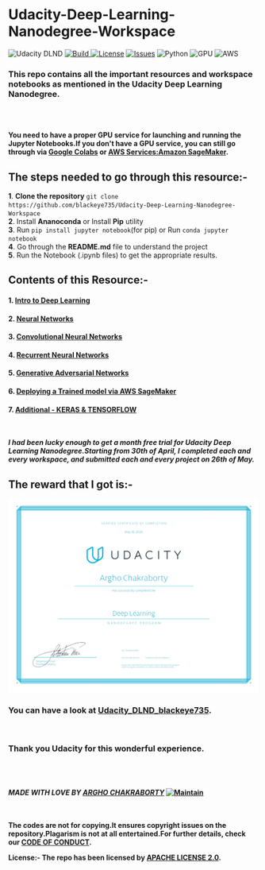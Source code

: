 # Udacity-Deep-Learning-Nanodegree-Workspace

![Udacity DLND](https://img.shields.io/badge/UDACITY-DLND-blue)  [![Build](https://img.shields.io/badge/build-passing-green) ![License](https://img.shields.io/badge/LICENSE-APACHE%202.0-red)](https://github.com/blackeye735/Udacity-Deep-Learning-Nanodegree-Workspace/blob/master/LICENSE) [![Issues](https://img.shields.io/bitbucket/issues-raw/blackeye735/Udacity-Deep-Learning-Nanodegree-Workspace)](https://github.com/blackeye735/Udacity-Deep-Learning-Nanodegree-Workspace/issues) ![Python](https://img.shields.io/badge/Language-PYTHON%203.6-yellow) ![GPU](https://img.shields.io/badge/GPU-TESLA%20K80-orange) ![AWS](https://img.shields.io/badge/Deploy-AWS%20SageMaker-blue)

### This repo contains all the important resources and workspace notebooks as mentioned in the Udacity Deep Learning Nanodegree.
<br>
<br>

**You need to have a proper GPU service for launching and running the Jupyter Notebooks.If you don't have a GPU service, you can still go through via [Google Colabs](https://colab.research.google.com/notebooks/intro.ipynb#) or [AWS Services:Amazon SageMaker](https://ap-south-1.console.aws.amazon.com/sagemaker/home?region=ap-south-1#/dashboard).**
<br>


## The steps needed to go through this resource:-
**1**.  **Clone the repository** ``git clone https://github.com/blackeye735/Udacity-Deep-Learning-Nanodegree-Workspace``<br>
**2**.  Install **Ananoconda** or Install **Pip** utility <br>
**3**.  Run ``pip install jupyter notebook``(for pip) or Run ``conda jupyter notebook`` <br>
**4**.  Go through the **README.md** file to understand the project <br>
**5**.  Run the Notebook (.ipynb files) to get the appropriate results.<br>


## Contents of this Resource:-

#### 1. [Intro to Deep Learning](https://github.com/blackeye735/Udacity-Deep-Learning-Nanodegree-Workspace/tree/master/Intro%20to%20Deep%20Learning) <br>
#### 2. [Neural Networks](https://github.com/blackeye735/Udacity-Deep-Learning-Nanodegree-Workspace/tree/master/Neural%20Networks(NN))<br>
#### 3. [Convolutional Neural Networks](https://github.com/blackeye735/Udacity-Deep-Learning-Nanodegree-Workspace/tree/master/Convolutional%20Neural%20networks%20(CNN))<br>
#### 4. [Recurrent Neural Networks](https://github.com/blackeye735/Udacity-Deep-Learning-Nanodegree-Workspace/tree/master/Recurrent%20Neural%20Networks%20(RNN))<br>
#### 5. [Generative Adversarial Networks](https://github.com/blackeye735/Udacity-Deep-Learning-Nanodegree-Workspace/tree/master/Generative%20Adversarial%20Networks%20(GAN))<br>
#### 6. [Deploying a Trained model via AWS SageMaker](https://github.com/blackeye735/Udacity-Deep-Learning-Nanodegree-Workspace/tree/master/Deploy%20via%20AWS%20SageMaker)<br>
#### 7. [Additional - KERAS & TENSORFLOW](https://github.com/blackeye735/Udacity-Deep-Learning-Nanodegree-Workspace/tree/master/Additional%20-%20Keras%20%26%20Tensorflow)
<br>

_**I had been lucky enough to get a month free trial for Udacity Deep Learning Nanodegree.Starting from 30th of April, I completed each and every workspace, and submitted each and every project on 26th of May.**_

## The reward that I got is:-
![Udacity Deep Learning Certificate](https://github.com/blackeye735/Udacity-Deep-Learning-Nanodegree-Workspace/blob/master/udacity_certificate.jpg)

### You can have a look at [Udacity_DLND_blackeye735](https://github.com/blackeye735/Udacity-Deep-Learning-Nanodegree-Workspace/blob/master/udacity_certificate.pdf).
<br>

### Thank you Udacity for this wonderful experience.
<br>
<br>

#### _MADE WITH LOVE BY [ARGHO CHAKRABORTY](https://github.com/blackeye735)_ [![Maintain](https://img.shields.io/badge/Maintainer-blackeye735-lightgrey)](https://github.com/blackeye735)
<br>

**The codes are not for copying.It ensures copyright issues on the repository.Plagarism is not at all entertained.For further details, check our [CODE OF CONDUCT](https://github.com/blackeye735/Udacity-Deep-Learning-Nanodegree-Workspace/blob/master/CODE_OF_CONDUCT.md).**
<br>

**License:- The repo has been licensed by [APACHE LICENSE 2.0](https://github.com/blackeye735/Udacity-Deep-Learning-Nanodegree-Workspace/blob/master/LICENSE).**
